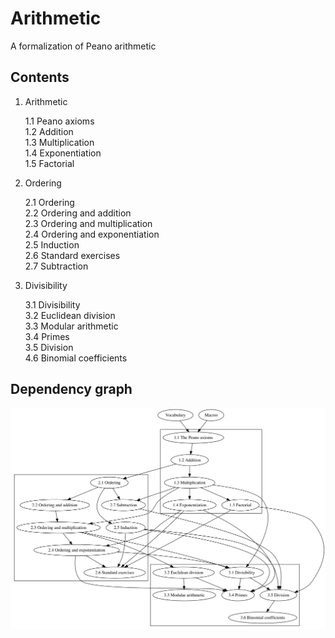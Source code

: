 # Arithmetic

A formalization of Peano arithmetic


## Contents

1.  Arithmetic  

    1.1 Peano axioms  
    1.2 Addition  
    1.3 Multiplication  
    1.4 Exponentiation  
    1.5 Factorial

2.  Ordering  

    2.1 Ordering  
    2.2 Ordering and addition  
    2.3 Ordering and multiplication  
    2.4 Ordering and exponentiation  
    2.5 Induction  
    2.6 Standard exercises  
    2.7 Subtraction

3.  Divisibility  

    3.1 Divisibility  
    3.2 Euclidean division  
    3.3 Modular arithmetic  
    3.4 Primes  
    3.5 Division  
    4.6 Binomial coefficients


## Dependency graph

![foo](dependency-graph/graph.svg)
